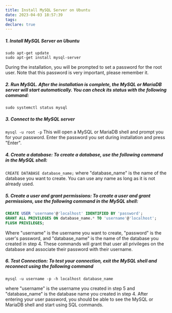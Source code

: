 ```yaml
---
title: Install MySQL Server on Ubuntu
date: 2023-04-03 18:57:39
tags:
declare: true
---
```

##### 1. Install MySQL Server on Ubuntu
```shell
sudo apt-get update
sudo apt-get install mysql-server
```
During the installation, you will be prompted to set a password for the root user. Note that this password is very important, please remember it.<!--more-->

##### 2. Run MySQL. After the installation is complete, the MySQL or MariaDB server will start automatically. You can check its status with the following command:
`sudo systemctl status mysql`

##### 3. Connect to the MySQL server
`mysql -u root -p`
This will open a MySQL or MariaDB shell and prompt you for your password. Enter the password you set during installation and press "Enter".

##### 4. Create a database: To create a database, use the following command in the MySQL shell:
`CREATE DATABASE database_name;`
where "database_name" is the name of the database you want to create. You can use any name as long as it is not already used.

##### 5. Create a user and grant permissions: To create a user and grant permissions, use the following command in the MySQL shell:
```sql
CREATE USER 'username'@'localhost' IDENTIFIED BY 'password';
GRANT ALL PRIVILEGES ON database_name.* TO 'username'@'localhost';
FLUSH PRIVILEGES;
```

Where "username" is the username you want to create, "password" is the user's password, and "database_name" is the name of the database you created in step 4. These commands will grant that user all privileges on the database and associate their password with their username.

##### 6. Test Connection: To test your connection, exit the MySQL shell and reconnect using the following command
`mysql -u username -p -h localhost database_name`

where "username" is the username you created in step 5 and "database_name" is the database name you created in step 4. After entering your user password, you should be able to see the MySQL or MariaDB shell and start using SQL commands.
